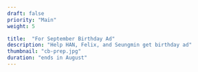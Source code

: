 ```yaml
---
draft: false
priority: "Main"
weight: 5

title:  "For September Birthday Ad"
description: "Help HAN, Felix, and Seungmin get birthday ad"
thumbnail: "cb-prep.jpg"
duration: "ends in August"
---
```

